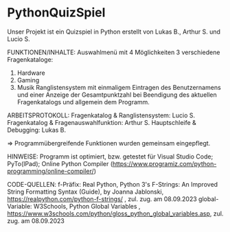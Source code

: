 # PythonQuizSpiel

Unser Projekt ist ein Quizspiel in Python erstellt von Lukas B., Arthur S. und Lucio S.

FUNKTIONEN/INHALTE:
Auswahlmenü mit 4 Möglichkeiten
3 verschiedene Fragenkataloge:
1. Hardware
2. Gaming
3. Musik
Ranglistensystem mit einmaligem Eintragen des Benutzernamens und einer Anzeige der Gesamtpunktzahl bei Beendigung des aktuellen Fragenkatalogs und allgemein dem Programm.

ARBEITSPROTOKOLL:
Fragenkatalog & Ranglistensystem: Lucio S.
Fragenkatalog & Fragenauswahlfunktion: Arthur S.
Hauptschleife & Debugging: Lukas B.

=> Programmübergreifende Funktionen wurden gemeinsam eingepflegt.

HINWEISE:
Programm ist optimiert, bzw. getestet für Visual Studio Code; PyTo(IPad); Online Python Compiler (https://www.programiz.com/python-programming/online-compiler/)

CODE-QUELLEN:
f-Präfix: Real Python, Python 3's F-Strings: An Improved String Formatting Syntax (Guide), by Joanna Jablonski, https://realpython.com/python-f-strings/ , zul. zug. am 08.09.2023
global-Variable: W3Schools, Python Global Variables , https://www.w3schools.com/python/gloss_python_global_variables.asp, zul. zug. am 08.09.2023
